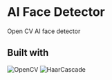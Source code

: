 # AI Face Detector
Open CV AI face detector


## Built with
![OpenCV](https://img.shields.io/badge/openCV-release%204.5.5-green?style=plastic&logo=opencv&logoColor=green)
![HaarCascade](https://img.shields.io/badge/Haar-Cascade-orange?style=plastic&logo=haarcascade&logoColor=green)
